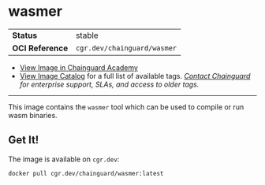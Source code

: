 <!--monopod:start-->
# wasmer
| | |
| - | - |
| **Status** | stable |
| **OCI Reference** | `cgr.dev/chainguard/wasmer` |


* [View Image in Chainguard Academy](https://edu.chainguard.dev/chainguard/chainguard-images/reference/wasmer/overview/)
* [View Image Catalog](https://console.enforce.dev/images/catalog) for a full list of available tags.
*[Contact Chainguard](https://www.chainguard.dev/chainguard-images) for enterprise support, SLAs, and access to older tags.*

---
<!--monopod:end-->

This image contains the `wasmer` tool which can be used to compile or run wasm binaries.

## Get It!

The image is available on `cgr.dev`:

```
docker pull cgr.dev/chainguard/wasmer:latest
```
